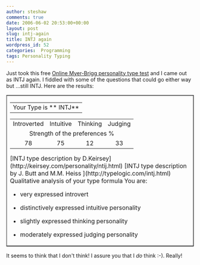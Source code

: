 ```yaml
---
author: steshaw
comments: true
date: 2006-06-02 20:53:00+00:00
layout: post
slug: intj-again
title: INTJ again
wordpress_id: 52
categories:  Programming
tags: Personality Typing
---
```


Just took this free [Online Myer-Brigg personality type test](http://www.humanmetrics.com/cgi-win/JTypes2.asp) and I came out as INTJ again. I fiddled with some of the questions that could go either way but ...still INTJ. Here are the results:



<table style="margin-left:auto;margin-right:auto;" border="1" ><tbody ><tr >
<td ><table ><tbody ><tr align="center" >
<td >
Your Type is ** INTJ**
</td></tr></tbody></table><table cellpadding="3" cellspacing="0" border="0" width="50%" ><tbody ><tr align="center" >
<td >Introverted
</td>
<td >Intuitive
</td>
<td >Thinking
</td>
<td >
Judging
</td></tr><tr align="center" >

<td colspan="4" >Strength of the preferences %

</td>
</tr>
<tr align="center" >
<td >78
</td>
<td >75
</td>
<td >12
</td>
<td >33
</td></tr>
</tbody></table>
[INTJ type description by D.Keirsey](http://keirsey.com/personality/ntij.html)
[INTJ type description by J. Butt and M.M. Heiss ](http://typelogic.com/intj.html)
Qualitative analysis of your type formula
You are:

  * very expressed introvert

  * distinctively expressed intuitive personality

  * slightly expressed thinking personality

  * moderately expressed judging personality

</td></tr></tbody></table>



It seems to think that I don't think! I assure you that I *do* think :-). Really!
